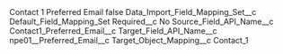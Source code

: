 <?xml version="1.0" encoding="UTF-8"?>
<CustomMetadata xmlns="http://soap.sforce.com/2006/04/metadata" xmlns:xsi="http://www.w3.org/2001/XMLSchema-instance" xmlns:xsd="http://www.w3.org/2001/XMLSchema">
    <label>Contact 1 Preferred Email</label>
    <protected>false</protected>
    <values>
        <field>Data_Import_Field_Mapping_Set__c</field>
        <value xsi:type="xsd:string">Default_Field_Mapping_Set</value>
    </values>
    <values>
        <field>Required__c</field>
        <value xsi:type="xsd:string">No</value>
    </values>
    <values>
        <field>Source_Field_API_Name__c</field>
        <value xsi:type="xsd:string">Contact1_Preferred_Email__c</value>
    </values>
    <values>
        <field>Target_Field_API_Name__c</field>
        <value xsi:type="xsd:string">npe01__Preferred_Email__c</value>
    </values>
    <values>
        <field>Target_Object_Mapping__c</field>
        <value xsi:type="xsd:string">Contact_1</value>
    </values>
</CustomMetadata>
